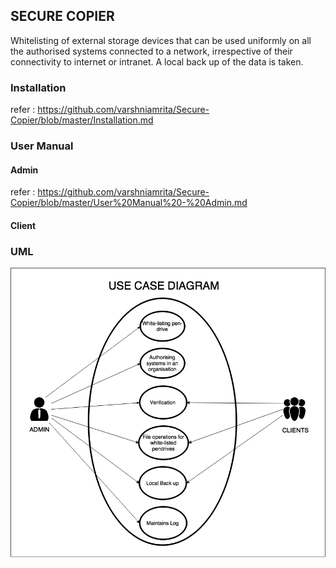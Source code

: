 ## SECURE COPIER

Whitelisting of external storage devices that can be used uniformly on all the authorised systems connected to a network, irrespective of their connectivity to internet or intranet. A local back up of the data is taken.

### Installation

refer : https://github.com/varshniamrita/Secure-Copier/blob/master/Installation.md

### User Manual

#### Admin

refer : https://github.com/varshniamrita/Secure-Copier/blob/master/User%20Manual%20-%20Admin.md

#### Client

### UML

![](https://github.com/varshniamrita/Secure-Copier/blob/master/Use%20Case%20Diagram.png)

